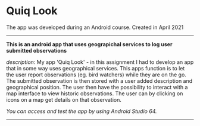 # Quiq Look
The app was developed during an Android course. Created in April 2021 

----
**This is an android app that uses geograpichal services to log user submitted observations**

*description*: My app 'Quiq Look' - in this assignment I had to develop an app that in some way uses geographical services. This apps function is to let the user report observations (eg. bird watchers) while they are on the go. The submitted observation is then stored with a user added description and geographical position. The user then have the possibility to interact with a map interface to view historic observations. The user can by clicking on icons on a map get details on that observation.
  
*You can access and test the app by using Android Studio 64.*
  
----


